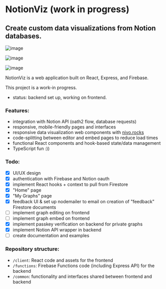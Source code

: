 # NotionViz (work in progress)

## Create custom data visualizations from Notion databases.

![image](https://user-images.githubusercontent.com/36974651/133950852-2112f1b0-da92-488e-9161-aa11e0f4a37b.png)

![image](https://user-images.githubusercontent.com/36974651/133950746-9aa1f3f4-8e14-4e87-8915-27f1b3d5faea.png)

![image](https://user-images.githubusercontent.com/36974651/133951518-d4011987-b0f8-4bca-bfc6-d039f512ae09.png)

NotionViz is a web application built on React, Express, and Firebase.

This project is a work-in progress.
* status: backend set up, working on frontend.

### Features:
* integration with Notion API (oath2 flow, database requests)
* responsive, mobile-friendly pages and interfaces
* responsive data visualization web components with [nivo.rocks](https://nivo.rocks/)
* code-splitting between editor and embed pages to reduce load times
* functional React components and hook-based state/data management
* TypeScript fun :))

### Todo:
- [x] UI/UX design
- [x] authentication with Firebase and Notion oauth
- [x] implement React hooks + context to pull from Firestore
- [x] "Home" page
- [x] "My Graphs" page
- [x] feedback UI & set up nodemailer to email on creation of "feedback" Firestore documents
- [ ] implement graph editing on frontend
- [ ] implement graph embed on frontend
- [x] implement passkey verification on backend for private graphs
- [X] implement Notion API wrapper in backend
- [ ] create documentation and examples

### Repository structure:
- `/client`: React code and assets for the frontend
- `/functions`: Firebase Functions code (including Express API) for the backend
- `/common`: functionality and interfaces shared between frontend and backend
